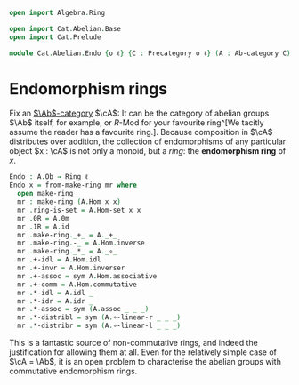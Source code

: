```agda
open import Algebra.Ring

open import Cat.Abelian.Base
open import Cat.Prelude

module Cat.Abelian.Endo {o ℓ} {C : Precategory o ℓ} (A : Ab-category C) where
```

<!--
```agda
private module A = Ab-category A
```
-->

# Endomorphism rings

Fix an [$\Ab$-category] $\cA$: It can be the category of abelian
groups $\Ab$ itself, for example, or $R$-Mod for your favourite ring^[We
tacitly assume the reader has a favourite ring.]. Because composition in
$\cA$ distributes over addition, the collection of endomorphisms of
any particular object $x : \cA$ is not only a monoid, but a _ring_:
the **endomorphism ring** of $x$.

[$\Ab$-category]: Cat.Abelian.Base.html#ab-enriched-categories

```agda
Endo : A.Ob → Ring ℓ
Endo x = from-make-ring mr where
  open make-ring
  mr : make-ring (A.Hom x x)
  mr .ring-is-set = A.Hom-set x x
  mr .0R = A.0m
  mr .1R = A.id
  mr .make-ring._+_ = A._+_
  mr .make-ring.-_ = A.Hom.inverse
  mr .make-ring._*_ = A._∘_
  mr .+-idl = A.Hom.idl
  mr .+-invr = A.Hom.inverser
  mr .+-assoc = sym A.Hom.associative
  mr .+-comm = A.Hom.commutative
  mr .*-idl = A.idl _
  mr .*-idr = A.idr _
  mr .*-assoc = sym (A.assoc _ _ _)
  mr .*-distribl = sym (A.∘-linear-r _ _ _)
  mr .*-distribr = sym (A.∘-linear-l _ _ _)
```

This is a fantastic source of non-commutative rings, and indeed the
justification for allowing them at all. Even for the relatively simple
case of $\cA = \Ab$, it is an open problem to characterise the
abelian groups with commutative endomorphism rings.
